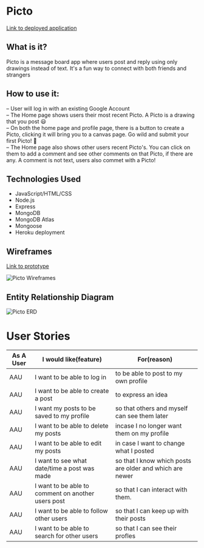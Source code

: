 # Picto

[Link to deployed application](https://picto-app.herokuapp.com/)

## What is it?
Picto is a message board app where users post and reply using only drawings instead of text.  It's a fun way to connect with both friends and strangers
## How to use it:
&ndash; User will log in with an existing Google Account <br>
&ndash; The Home page shows users their most recent Picto.  A Picto is a drawing that you post &#128515; <br>
&ndash; On both the home page and profile page, there is a button to create a Picto, clicking it will bring you to a canvas page.  Go wild and submit your first Picto! &#128129; <br>
&ndash; The Home page also shows other users recent Picto's.  You can click on them to add a comment and see other comments on that Picto, if there are any.  A comment is not text, users also commet with a Picto! <br>



## Technologies Used
* JavaScript/HTML/CSS
* Node.js
* Express
* MongoDB
* MongoDB Atlas
* Mongoose
* Heroku deployment


## Wireframes

[Link to prototype](https://projects.invisionapp.com/share/QFTMQUEBNUR#/screens)

![Picto Wireframes](https://i.imgur.com/LvW2D4q.png)

## Entity Relationship Diagram

![Picto ERD](https://i.imgur.com/Hw6stXf.png)

# User Stories

As A User | I would like(feature) | For(reason)
------------ | ------------- | -------------
AAU | I want to be able to log in | to be able to post to my own profile
AAU | I want to be able to create a post | to express an idea
AAU | I want my posts to be saved to my profile | so that others and myself can see them later
AAU | I want to be able to delete my posts | incase I no longer want them on my profile
AAU | I want to be able to edit my posts | in case I want to change what I posted
AAU | I want to see what date/time a post was made | so that I know which posts are older and which are newer
AAU |  I want to be able to comment on another users post | so that I can interact with them.
AAU | I want to be able to follow other users | so that I can keep up with their posts 
AAU | I want to be able to search for other users | so that I can see their profles



